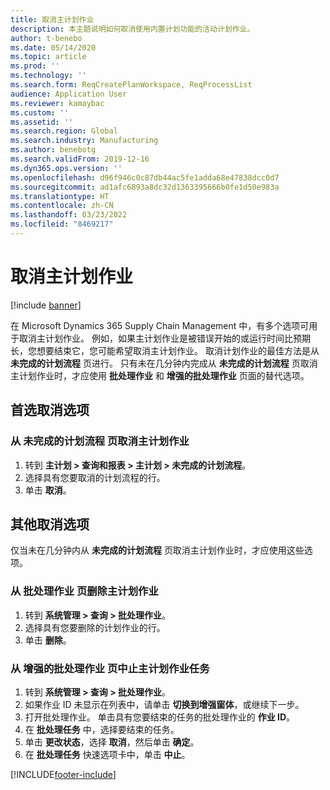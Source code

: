 ```yaml
---
title: 取消主计划作业
description: 本主题说明如何取消使用内置计划功能的活动计划作业。
author: t-benebo
ms.date: 05/14/2020
ms.topic: article
ms.prod: ''
ms.technology: ''
ms.search.form: ReqCreatePlanWorkspace, ReqProcessList
audience: Application User
ms.reviewer: kamaybac
ms.custom: ''
ms.assetid: ''
ms.search.region: Global
ms.search.industry: Manufacturing
ms.author: benebotg
ms.search.validFrom: 2019-12-16
ms.dyn365.ops.version: ''
ms.openlocfilehash: d96f946c0c87db44ac5fe1adda68e47838dcc0d7
ms.sourcegitcommit: ad1afc6893a8dc32d1363395666b0fe1d50e983a
ms.translationtype: HT
ms.contentlocale: zh-CN
ms.lasthandoff: 03/23/2022
ms.locfileid: "8469217"
---
```

# <a name="cancel-a-master-planning-job"></a>取消主计划作业

[!include [banner](../includes/banner.md)]

在 Microsoft Dynamics 365 Supply Chain Management 中，有多个选项可用于取消主计划作业。 例如，如果主计划作业是被错误开始的或运行时间比预期长，您想要结束它，您可能希望取消主计划作业。 取消计划作业的最佳方法是从 **未完成的计划流程** 页进行。 只有未在几分钟内完成从 **未完成的计划流程** 页取消主计划作业时，才应使用 **批处理作业** 和 **增强的批处理作业** 页面的替代选项。

## <a name="preferred-cancel-option"></a>首选取消选项
### <a name="cancel-master-planning-job-from-unfinished-planning-processes-page"></a>从 **未完成的计划流程** 页取消主计划作业
1. 转到 **主计划 > 查询和报表 > 主计划 > 未完成的计划流程**。
2. 选择具有您要取消的计划流程的行。
3. 单击 **取消**。

## <a name="additional-cancel-options"></a>其他取消选项
仅当未在几分钟内从 **未完成的计划流程** 页取消主计划作业时，才应使用这些选项。

### <a name="delete-master-planning-job-from-the-batch-jobs-page"></a>从 **批处理作业** 页删除主计划作业
1. 转到 **系统管理 > 查询 > 批处理作业**。
2. 选择具有您要删除的计划作业的行。
3. 单击 **删除**。

### <a name="abort-master-planning-job-task-from-the-batch-jobs-enhanced-page"></a>从 **增强的批处理作业** 页中止主计划作业任务
1. 转到 **系统管理 > 查询 > 批处理作业**。
2. 如果作业 ID 未显示在列表中，请单击 **切换到增强窗体**，或继续下一步。
3. 打开批处理作业。 单击具有您要结束的任务的批处理作业的 **作业 ID**。
4. 在 **批处理任务** 中，选择要结束的任务。
5. 单击 **更改状态**，选择 **取消**，然后单击 **确定**。
6. 在 **批处理任务** 快速选项卡中，单击 **中止**。


[!INCLUDE[footer-include](../../includes/footer-banner.md)]